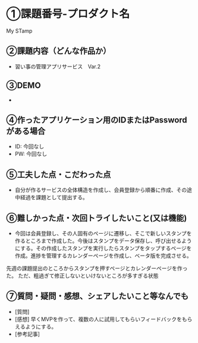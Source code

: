 # ①課題番号-プロダクト名
My STamp

## ②課題内容（どんな作品か）

- 習い事の管理アプリサービス　Var.2

## ③DEMO
- 

## ④作ったアプリケーション用のIDまたはPasswordがある場合

- ID: 今回なし
- PW: 今回なし

## ⑤工夫した点・こだわった点

- 自分が作るサービスの全体構造を作成し、会員登録から順番に作成、その途中経過を課題として提出する。

## ⑥難しかった点・次回トライしたいこと(又は機能)

- 今回は会員登録し、その人固有のページに遷移し、そこで新しいスタンプを作るところまで作成した。今後はスタンプをデータ保存し、呼び出せるようにする。その作成したスタンプを実行したらスタンプをタップするページを作成。進捗を管理するカレンダーページを作成し、ベータ版を完成させる。

先週の課題提出のところからスタンプを押すページとカレンダーページを作った。
ただ、粗過ぎて修正しないといけないところが多すぎる状態


## ⑦質問・疑問・感想、シェアしたいこと等なんでも

- [質問] 
- [感想] 早くMVPを作って、複数の人に試用してもらいフィードバックをもらえるようにする。
- [参考記事]